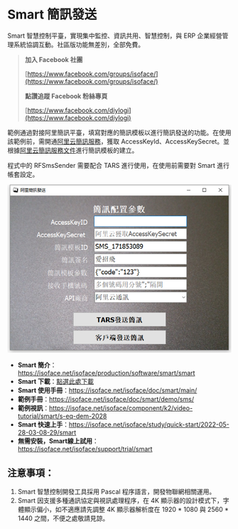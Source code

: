 # Smart 簡訊發送

Smart 智慧控制平臺，實現集中監控、資訊共用、智慧控制，與 ERP 企業經營管理系統協調互動。社區版功能無差別，全部免費。

> **加入 Facebook 社團**
>
> [https://www.facebook.com/groups/isoface/](https://www.facebook.com/groups/isoface/)
> 
> **點讚追蹤 Facebook 粉絲專頁**
> 
> [https://www.facebook.com/diylogi](https://www.facebook.com/diylogi)

範例通過對接阿里簡訊平臺，填寫對應的簡訊模板以進行簡訊發送的功能。在使用該範例前，需開通[阿里云簡訊服務](https://www.aliyun.com/product/sms)，獲取 AccessKeyId、AccessKeySecret。並根據[阿里云簡訊服務文件](https://help.aliyun.com/document_detail/55288.html)進行簡訊模板的建立。

程式中的 RFSmsSender 需要配合 TARS 進行使用，在使用前需要對 Smart 進行帳套設定。

![](images/s-eq-dem-2028_smssender_cht_s.png)

* **Smart 簡介**：https://isoface.net/isoface/production/software/smart/smart
* **Smart 下載**：[點選此處下載](https://github.com/isoface-iot/Smart/releases/latest)
* **Smart 使用手冊**：https://isoface.net/isoface/doc/smart/main/
* **範例手冊**：https://isoface.net/isoface/doc/smart/demo/sms/
* **範例視訊**：https://isoface.net/isoface/component/k2/video-tutorial/smart/s-eq-dem-2028
* **Smart 快速上手**：https://isoface.net/isoface/study/quick-start/2022-05-28-03-08-29/smart
* **無需安裝，Smart線上試用**：https://isoface.net/isoface/support/trial/smart
## 注意事項：
1. Smart 智慧控制開發工具採用 Pascal 程序語言，開發物聯網相關運用。
2. Smart 因支援多種通訊協定與視訊處理程序，在 4K 顯示器的設計模式下，字體顯示偏小，如不適應請先調整 4K 顯示器解析度在 1920 * 1080 與 2560 * 1440 之間，不便之處敬請見諒。
